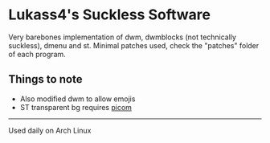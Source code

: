 # Lukass4's Suckless Software

Very barebones implementation of dwm, dwmblocks (not technically suckless), dmenu and st.
Minimal patches used, check the "patches" folder of each program.

## Things to note
- Also modified dwm to allow emojis
- ST transparent bg requires [picom](https://github.com/yshui/picom)

---

Used daily on Arch Linux
